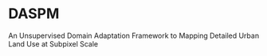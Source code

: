 # DASPM
An Unsupervised Domain Adaptation Framework to Mapping Detailed Urban Land Use at Subpixel Scale
